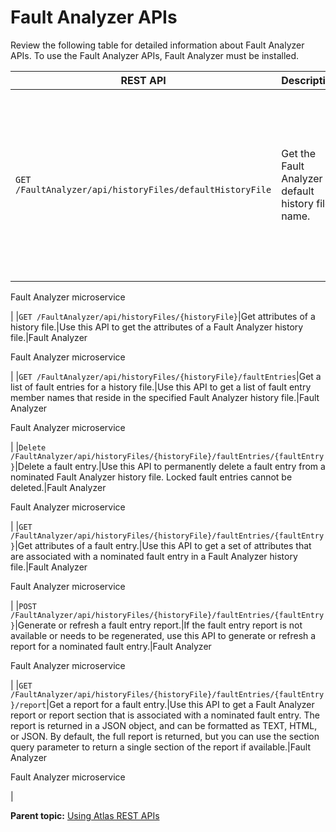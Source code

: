 # Fault Analyzer APIs

Review the following table for detailed information about Fault Analyzer APIs. To use the Fault Analyzer APIs, Fault Analyzer must be installed.

|REST API|Description|Scenario|Prerequisites|
|--------|-----------|--------|-------------|
|`GET /FaultAnalyzer/api/historyFiles/defaultHistoryFile`|Get the Fault Analyzer default history file name.|Use this API to get the Fault Analyzer default history data set name that is specified in IDICNFxx parmlib member.|Fault Analyzer

Fault Analyzer microservice

|
|`GET /FaultAnalyzer/api/historyFiles/{historyFile}`|Get attributes of a history file.|Use this API to get the attributes of a Fault Analyzer history file.|Fault Analyzer

Fault Analyzer microservice

|
|`GET /FaultAnalyzer/api/historyFiles/{historyFile}/faultEntries`|Get a list of fault entries for a history file.|Use this API to get a list of fault entry member names that reside in the specified Fault Analyzer history file.|Fault Analyzer

Fault Analyzer microservice

|
|`Delete /FaultAnalyzer/api/historyFiles/{historyFile}/faultEntries/{faultEntry}`|Delete a fault entry.|Use this API to permanently delete a fault entry from a nominated Fault Analyzer history file. Locked fault entries cannot be deleted.|Fault Analyzer

Fault Analyzer microservice

|
|`GET /FaultAnalyzer/api/historyFiles/{historyFile}/faultEntries/{faultEntry}`|Get attributes of a fault entry.|Use this API to get a set of attributes that are associated with a nominated fault entry in a Fault Analyzer history file.|Fault Analyzer

Fault Analyzer microservice

|
|`POST /FaultAnalyzer/api/historyFiles/{historyFile}/faultEntries/{faultEntry}`|Generate or refresh a fault entry report.|If the fault entry report is not available or needs to be regenerated, use this API to generate or refresh a report for a nominated fault entry.|Fault Analyzer

Fault Analyzer microservice

|
|`GET /FaultAnalyzer/api/historyFiles/{historyFile}/faultEntries/{faultEntry}/report`|Get a report for a fault entry.|Use this API to get a Fault Analyzer report or report section that is associated with a nominated fault entry. The report is returned in a JSON object, and can be formatted as TEXT, HTML, or JSON. By default, the full report is returned, but you can use the section query parameter to return a single section of the report if available.|Fault Analyzer

Fault Analyzer microservice

|

**Parent topic:** [Using Atlas REST APIs](../topics/usingatlasrestapis.md)

